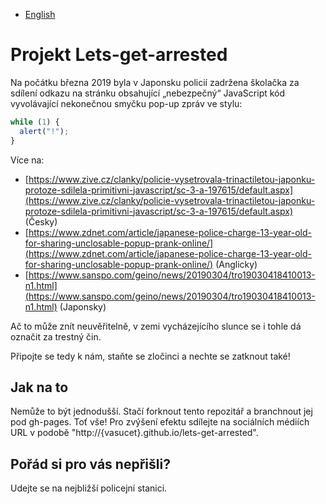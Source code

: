 - [English](README.md)

# Projekt Lets-get-arrested

Na počátku března 2019 byla v Japonsku policií zadržena školačka za sdílení odkazu na stránku obsahující „nebezpečný“ JavaScript kód vyvolávající nekonečnou smyčku pop-up zpráv ve stylu:

```js
while (1) {
  alert("!");
}
```

Více na:

- [https://www.zive.cz/clanky/policie-vysetrovala-trinactiletou-japonku-protoze-sdilela-primitivni-javascript/sc-3-a-197615/default.aspx](https://www.zive.cz/clanky/policie-vysetrovala-trinactiletou-japonku-protoze-sdilela-primitivni-javascript/sc-3-a-197615/default.aspx) (Česky)
- [https://www.zdnet.com/article/japanese-police-charge-13-year-old-for-sharing-unclosable-popup-prank-online/](https://www.zdnet.com/article/japanese-police-charge-13-year-old-for-sharing-unclosable-popup-prank-online/) (Anglicky) 
- [https://www.sanspo.com/geino/news/20190304/tro19030418410013-n1.html](https://www.sanspo.com/geino/news/20190304/tro19030418410013-n1.html) (Japonsky)


Ač to může znít neuvěřitelně, v zemi vycházejícího slunce se i tohle dá označit za trestný čin.

Připojte se tedy k nám, staňte se zločinci a nechte se zatknout také!

## Jak na to

Nemůže to být jednodušší. Stačí forknout tento repozitář a branchnout jej pod gh-pages. Toť vše! Pro zvýšení efektu sdílejte na sociálních médiích URL v podobě "http://{vasucet}.github.io/lets-get-arrested".

## Pořád si pro vás nepřišli?

Udejte se na nejbližší policejní stanici.
